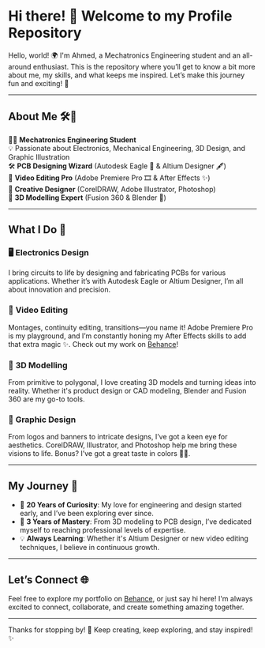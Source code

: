 # Hi there! 👋 Welcome to my Profile Repository

Hello, world! 🌍 I'm Ahmed, a Mechatronics Engineering student and an all-around enthusiast. This is the repository where you’ll get to know a bit more about me, my skills, and what keeps me inspired. Let’s make this journey fun and exciting! 🚀

---

## About Me 🛠️🎨  
👨‍💻 **Mechatronics Engineering Student**  
💡 Passionate about Electronics, Mechanical Engineering, 3D Design, and Graphic Illustration  
🛠️ **PCB Designing Wizard** (Autodesk Eagle 🦅 & Altium Designer 🖋️)  
🎥 **Video Editing Pro** (Adobe Premiere Pro 🎞️ & After Effects ✨)  
🎨 **Creative Designer** (CorelDRAW, Adobe Illustrator, Photoshop)  
📐 **3D Modelling Expert** (Fusion 360 & Blender 🍑)  

---

## What I Do 🚀  
### 🖥️ **Electronics Design**  
I bring circuits to life by designing and fabricating PCBs for various applications. Whether it’s with Autodesk Eagle or Altium Designer, I’m all about innovation and precision.

### 🎥 **Video Editing**  
Montages, continuity editing, transitions—you name it! Adobe Premiere Pro is my playground, and I’m constantly honing my After Effects skills to add that extra magic ✨. Check out my work on [Behance](https://www.behance.net)!  

### 📐 **3D Modelling**  
From primitive to polygonal, I love creating 3D models and turning ideas into reality. Whether it's product design or CAD modeling, Blender and Fusion 360 are my go-to tools.  

### 🎨 **Graphic Design**  
From logos and banners to intricate designs, I’ve got a keen eye for aesthetics. CorelDRAW, Illustrator, and Photoshop help me bring these visions to life. Bonus? I’ve got a great taste in colors 🎨😉.  

---

## My Journey 🌟  
- 🔬 **20 Years of Curiosity**: My love for engineering and design started early, and I’ve been exploring ever since.  
- 🎨 **3 Years of Mastery**: From 3D modeling to PCB design, I’ve dedicated myself to reaching professional levels of expertise.  
- 💡 **Always Learning**: Whether it's Altium Designer or new video editing techniques, I believe in continuous growth.  

---

## Let’s Connect 🌐  
Feel free to explore my portfolio on [Behance](https://www.behance.net), or just say hi here! I'm always excited to connect, collaborate, and create something amazing together.  

---

Thanks for stopping by! 🚀 Keep creating, keep exploring, and stay inspired! ✨

